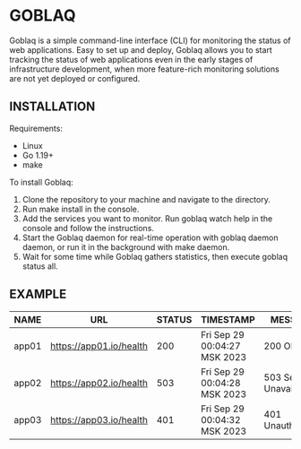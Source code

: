# GOBLAQ
Goblaq is a simple command-line interface (CLI) for monitoring the status of web applications. Easy to set up and deploy, Goblaq allows you to start tracking the status of web applications even in the early stages of infrastructure development, when more feature-rich monitoring solutions are not yet deployed or configured.

## INSTALLATION
Requirements:
- Linux
- Go 1.19+
- make

To install Goblaq:
1. Clone the repository to your machine and navigate to the directory.
2. Run make install in the console.
3. Add the services you want to monitor. Run goblaq watch help in the console and follow the instructions.
4. Start the Goblaq daemon for real-time operation with goblaq daemon daemon, or run it in the background with make daemon.
5. Wait for some time while Goblaq gathers statistics, then execute goblaq status all.

## EXAMPLE
|NAME |URL|STATUS|TIMESTAMP|MESSAGE|
|-----|---|------|---------|-------|
|app01|https://app01.io/health|200|Fri Sep 29 00:04:27 MSK 2023|200 OK|
|app02|https://app02.io/health|503|Fri Sep 29 00:04:28 MSK 2023|503 Service Unavailable|
|app03|https://app03.io/health|401|Fri Sep 29 00:04:32 MSK 2023|401 Unauthorized|